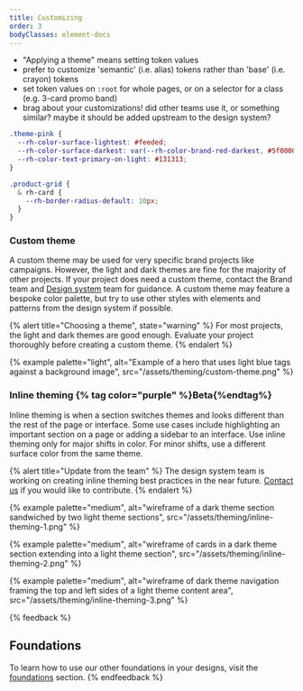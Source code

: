 ```yaml
---
title: Customizing
order: 3
bodyClasses: element-docs
---
```

<script type="module">
  import '@rhds/elements/rh-blockquote/rh-blockquote.js';
  import '@rhds/elements/rh-cta/rh-cta.js';
  import '@rhds/elements/rh-card/rh-card.js';
  import '@rhds/elements/rh-tag/rh-tag.js';
  import '@rhds/elements/lib/elements/rh-context-demo/rh-context-demo.js';
</script>

- "Applying a theme" means setting token values
- prefer to customize 'semantic' (i.e. alias) tokens rather than 'base' (i.e. 
crayon) tokens
- set token values on `:root` for whole pages, or on a selector for a class 
(e.g. 3-card promo band)
- brag about your customizations! did other teams use it, or something similar? 
  maybe it should be added upstream to the design system?

```css
.theme-pink {
  --rh-color-surface-lightest: #feeded;
  --rh-color-surface-darkest: var(--rh-color-brand-red-darkest, #5f0000);
  --rh-color-text-primary-on-light: #131313;
}

.product-grid {
  & rh-card {
    --rh-border-radius-default: 10px;
  }
}
```

### Custom theme

A custom theme may be used for very specific brand projects like campaigns. 
However, the light and dark themes are fine for the majority of other projects. 
If your project does need a custom theme, contact the Brand team and [Design 
system](https://github.com/RedHat-UX/red-hat-design-system/discussions) team for guidance. A custom theme may feature a bespoke color 
palette, but try to use other styles with elements and patterns from the design 
system if possible.

{% alert title="Choosing a theme", state="warning" %}
For most projects, the light and dark themes are good enough. Evaluate
your project thoroughly before creating a custom theme.
{% endalert %}

{% example palette="light",
           alt="Example of a hero that uses light blue tags against a background image",
           src="/assets/theming/custom-theme.png" %}

### Inline theming  {% tag color="purple" %}Beta{%endtag%}

Inline theming is when a section switches themes and looks different
than the rest of the page or interface. Some use cases include
highlighting an important section on a page or adding a sidebar to an
interface. Use inline theming only for major shifts in color. For minor
shifts, use a different surface color from the same theme.

{% alert title="Update from the team" %}
The design system team is working on creating inline theming best practices in 
the near future. [Contact us](https://github.com/RedHat-UX/red-hat-design-system/discussions) if you would like to contribute.
{% endalert %}

{% example palette="medium",
           alt="wireframe of a dark theme section sandwiched by two light theme sections",
           src="/assets/theming/inline-theming-1.png" %}

{% example palette="medium",
           alt="wireframe of cards in a dark theme section extending into a light theme section",
           src="/assets/theming/inline-theming-2.png" %}

{% example palette="medium",
           alt="wireframe of dark theme navigation framing the top and left sides of a light theme content area",
           src="/assets/theming/inline-theming-3.png" %}

{% feedback %}
## Foundations
To learn how to use our other foundations in your designs, visit the
[foundations](/foundations) section.
{% endfeedback %}


